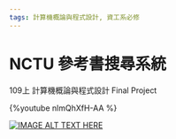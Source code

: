 ```yaml
---
tags: 計算機概論與程式設計, 資工系必修
---
```


# NCTU 參考書搜尋系統
109上 計算機概論與程式設計 Final Project

{%youtube nlmQhXfH-AA %}

[![IMAGE ALT TEXT HERE](https://img.youtube.com/vi/nlmQhXfH-AA/0.jpg)](https://www.youtube.com/watch?v=nlmQhXfH-AA)

